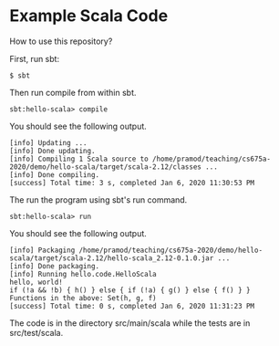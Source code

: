 # Example Scala Code

How to use this repository?

First, run sbt:

    $ sbt

Then run compile from within sbt.

    sbt:hello-scala> compile

You should see the following output.

    [info] Updating ...
    [info] Done updating.
    [info] Compiling 1 Scala source to /home/pramod/teaching/cs675a-2020/demo/hello-scala/target/scala-2.12/classes ...
    [info] Done compiling.
    [success] Total time: 3 s, completed Jan 6, 2020 11:30:53 PM

The run the program using sbt's run command.

    sbt:hello-scala> run

You should see the following output.

    [info] Packaging /home/pramod/teaching/cs675a-2020/demo/hello-scala/target/scala-2.12/hello-scala_2.12-0.1.0.jar ...
    [info] Done packaging.
    [info] Running hello.code.HelloScala 
    hello, world!
    if (!a && !b) { h() } else { if (!a) { g() } else { f() } }
    Functions in the above: Set(h, g, f)
    [success] Total time: 0 s, completed Jan 6, 2020 11:31:23 PM

The code is in the directory src/main/scala while the tests are in src/test/scala.
